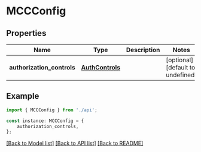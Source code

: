 # MCCConfig


## Properties

Name | Type | Description | Notes
------------ | ------------- | ------------- | -------------
**authorization_controls** | [**AuthControls**](AuthControls.md) |  | [optional] [default to undefined]

## Example

```typescript
import { MCCConfig } from './api';

const instance: MCCConfig = {
    authorization_controls,
};
```

[[Back to Model list]](../README.md#documentation-for-models) [[Back to API list]](../README.md#documentation-for-api-endpoints) [[Back to README]](../README.md)
